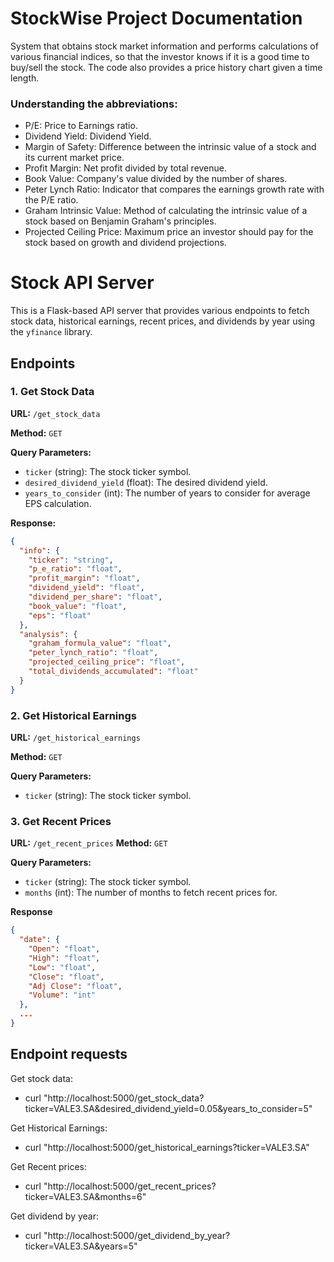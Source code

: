 # StockWise Project Documentation

System that obtains stock market information and performs calculations of various financial indices, so that the investor knows if it is a good time to buy/sell the stock.
The code also provides a price history chart given a time length.

### Understanding the abbreviations:

- P/E: Price to Earnings ratio.
- Dividend Yield: Dividend Yield.
- Margin of Safety: Difference between the intrinsic value of a stock and its current market price.
- Profit Margin: Net profit divided by total revenue.
- Book Value: Company's value divided by the number of shares.
- Peter Lynch Ratio: Indicator that compares the earnings growth rate with the P/E ratio.
- Graham Intrinsic Value: Method of calculating the intrinsic value of a stock based on Benjamin Graham's principles.
- Projected Ceiling Price: Maximum price an investor should pay for the stock based on growth and dividend projections.

# Stock API Server

This is a Flask-based API server that provides various endpoints to fetch stock data, historical earnings, recent prices, and dividends by year using the `yfinance` library.

## Endpoints

### 1. Get Stock Data

**URL:** `/get_stock_data`

**Method:** `GET`

**Query Parameters:**

- `ticker` (string): The stock ticker symbol.
- `desired_dividend_yield` (float): The desired dividend yield.
- `years_to_consider` (int): The number of years to consider for average EPS calculation.

**Response:**

```json
{
  "info": {
    "ticker": "string",
    "p_e_ratio": "float",
    "profit_margin": "float",
    "dividend_yield": "float",
    "dividend_per_share": "float",
    "book_value": "float",
    "eps": "float"
  },
  "analysis": {
    "graham_formula_value": "float",
    "peter_lynch_ratio": "float",
    "projected_ceiling_price": "float",
    "total_dividends_accumulated": "float"
  }
}
```

### 2. Get Historical Earnings

**URL:** `/get_historical_earnings`

**Method:** `GET`

**Query Parameters:**

- `ticker` (string): The stock ticker symbol.

### 3. Get Recent Prices

**URL:** `/get_recent_prices`
**Method:** `GET`

**Query Parameters:**

- `ticker` (string): The stock ticker symbol.
- `months` (int): The number of months to fetch recent prices for.

**Response**

```json
{
  "date": {
    "Open": "float",
    "High": "float",
    "Low": "float",
    "Close": "float",
    "Adj Close": "float",
    "Volume": "int"
  },
  ...
}
```

## Endpoint requests

Get stock data:

- curl "http://localhost:5000/get_stock_data?ticker=VALE3.SA&desired_dividend_yield=0.05&years_to_consider=5"

Get Historical Earnings:

- curl "http://localhost:5000/get_historical_earnings?ticker=VALE3.SA"

Get Recent prices:

- curl "http://localhost:5000/get_recent_prices?ticker=VALE3.SA&months=6"

Get dividend by year:

- curl "http://localhost:5000/get_dividend_by_year?ticker=VALE3.SA&years=5"
